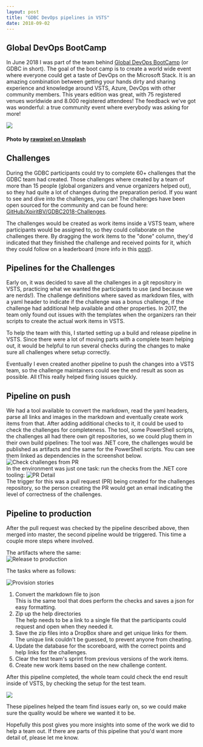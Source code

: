 ```yaml
---
layout: post
title: "GDBC DevOps pipelines in VSTS"
date: 2018-09-02
---
```


## Global DevOps BootCamp
In June 2018 I was part of the team behind [Global DevOps BootCamp](https://www.globaldevopsbootcamp.com/) (or GDBC in short). The goal of the boot camp is to create a world wide event where everyone could get a taste of DevOps on the Microsoft Stack. It is an amazing combination between getting your hands dirty and sharing experience and knowledge around VSTS, Azure, DevOps with other community members. This years edition was great, with 75 registered venues worldwide and 8.000 registered attendees! The feedback we've got was wonderful: a true community event where everybody was asking for more!

![](/images/2018_08_31_Unsplash.jpg)
#### Photo by [rawpixel on Unsplash](https://unsplash.com/)

## Challenges
During the GDBC participants could try to complete 60+ challenges that the GDBC team had created. Those challenges where created by a team of more than 15 people (global organizers and venue organizers helped out), so they had quite a lot of changes during the preparation period. If you want to see and dive into the challenges, you can! The challenges have been open sourced for the community and can be found here: [GitHub/XpiritBV/GDBC2018-Challenges](https://github.com/XpiritBV/GDBC2018-Challenges).
  
The challenges would be created as work items inside a VSTS team, where participants would be assigned to, so they could collaborate on the challenges there. By dragging the work items to the "done" column, they'd indicated that they finished the challenge and received points for it, which they could follow on a leaderboard (more info in this [post](/blog/2018/06/16/GDBC-DevOps-on-the-Leaderboard)).  

## Pipelines for the Challenges
Early on, it was decided to save all the challenges in a git repository in VSTS, practicing what we wanted the participants to use (and because we are nerds!).
The challenge definitions where saved as markdown files, with a yaml header to indicate if the challenge was a bonus challenge, if the challenge had additional help available and other properties. In 2017, the team only found out issues with the templates when the organizers ran their scripts to create the actual work items in VSTS.

To help the team with this, I started setting up a build and release pipeline in VSTS. Since there were a lot of moving parts with a complete team helping out, it would be helpful to run several checks during the changes to make sure all challenges where setup correctly.  

Eventually I even created another pipeline to push the changes into a VSTS team, so the challenge maintainers could see the end result as soon as possible. All tThis really helped fixing issues quickly. 

## Pipeline on push
We had a tool available to convert the markdown, read the yaml headers,  parse all links and images in the markdown and eventually create work items from that. After adding additional checks to it, it could be used to check the challenges for completeness.
The tool, some PowerShell scripts, the challenges all had there own git repositories, so we could plug them in their own build pipelines: The tool was .NET core, the challenges would be published as artifacts and the same for the PowerShell scripts. You can see them linked as dependencies in the screenshot below.
![Check challenges from PR](/images/2018_08_31_Release.png)  
In the environment was just one task: run the checks from the .NET core tooling:
![PR Detail](/images/2018_08_31_ReleasePR_Detail.png)  
The trigger for this was a pull request (PR) being created for the challenges repository, so the person creating the PR would get an email indicating the level of correctness of the challenges.


## Pipeline to production
After the pull request was checked by the pipeline described above, then merged into master, the second pipeline would be triggered. This time a couple more steps where involved.  

The artifacts where the same:   
![Release to production](/images/2018_08_31_ReleasePipeline.png)  

The tasks where as follows:  

![Provision stories](/images/2018_08_31_ReleasePipelineDetails.png) 

1. Convert the markdown file to json  
This is the same tool that does perform the checks and saves a json for easy formatting.
1. Zip up the help directories  
The help needs to be a link to a single file that the participants could request and open when they needed it.
1. Save the zip files into a DropBox share and get unique links for them.
The unique link couldn't be guessed, to prevent anyone from cheating. 
1. Update the database for the scoreboard, with the correct points and help links for the challenges.
1. Clear the test team's sprint from previous versions of the work items.
1. Create new work items based on the new challenge content.

After this pipeline completed, the whole team could check the end result inside of VSTS, by checking the setup for the test team.  

![](/images/2018_08_31_TestTeamWorkItems.png)

These pipelines helped the team find issues early on, so we could make sure the quality would be where we wanted it to be.

Hopefully this post gives you more insights into some of the work we did to help a team out. If there are parts of this pipeline that you'd want more detail of, please let me know.